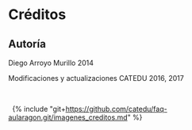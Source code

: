 
# Créditos

## Autoría

Diego Arroyo Murillo 2014

Modificaciones y actualizaciones CATEDU 2016, 2017

 

 
{% include "git+https://github.com/catedu/faq-aularagon.git/imagenes_creditos.md" %}
